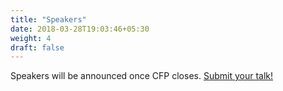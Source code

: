 ```yaml
---
title: "Speakers"
date: 2018-03-28T19:03:46+05:30
weight: 4
draft: false
---
```


Speakers will be announced once CFP closes. <a href="https://www.papercall.io/droidjam19">Submit your talk!</a> 

